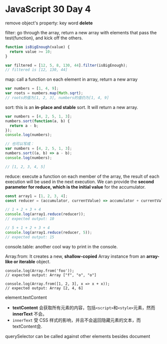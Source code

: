 # JavaScript 30 Day 4

remove object's property: key word **delete**

filter: go through the array, return a new array with elements that pass the test(function), and kick off the others.

```js
function isBigEnough(value) {
  return value >= 10;
}

var filtered = [12, 5, 8, 130, 44].filter(isBigEnough);
// filtered is [12, 130, 44]
```

map: call a function on each element in array, return a new array

```js
var numbers = [1, 4, 9];
var roots = numbers.map(Math.sqrt);
// roots的值为[1, 2, 3], numbers的值仍为[1, 4, 9]
```

sort: this is an **in-place and stable** sort. It will return a new array. 

```js
var numbers = [4, 2, 5, 1, 3];
numbers.sort(function(a, b) {
  return a - b;
});
console.log(numbers);

// 也可以写成：
var numbers = [4, 2, 5, 1, 3]; 
numbers.sort((a, b) => a - b); 
console.log(numbers);

// [1, 2, 3, 4, 5]
```

reduce: execute a function on each member of the array, the result of each execution will be used in the next execution. We can provide the **second parameter for reduce, which is the initial value** for the accumulator.

```js
const array1 = [1, 2, 3, 4];
const reducer = (accumulator, currentValue) => accumulator + currentValue;

// 1 + 2 + 3 + 4
console.log(array1.reduce(reducer));
// expected output: 10

// 5 + 1 + 2 + 3 + 4
console.log(array1.reduce(reducer, 5));
// expected output: 15

```

console.table: another cool way to print in the console.

Array.from: It creates a new, **shallow-copied** Array instance from an **array-like or iterable** object.

```JS
console.log(Array.from('foo'));
// expected output: Array ["f", "o", "o"]

console.log(Array.from([1, 2, 3], x => x + x));
// expected output: Array [2, 4, 6]

```

element.textContent

- **textContent** 会获取所有元素的内容，包括`<script>`和`<style>`元素，然而 **innerText** 不会。
- `innerText` 受 CSS 样式的影响，并且不会返回隐藏元素的文本，而textContent会.

querySelector can be called against other elements besides document

